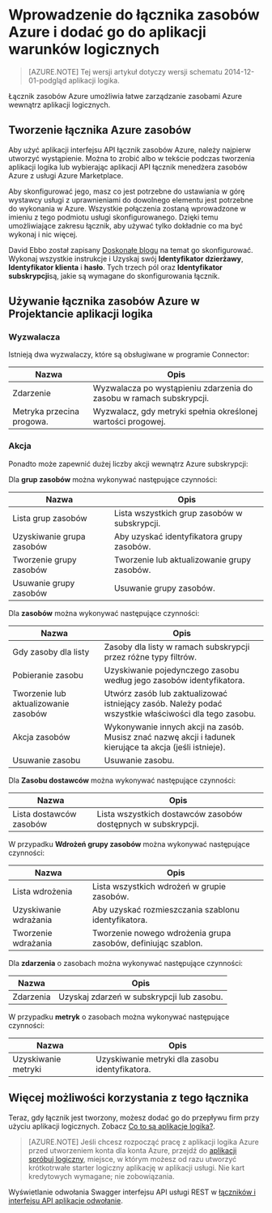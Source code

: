 <properties
   pageTitle="Za pomocą łączników Azure zasobu w aplikacjach logiczny | Microsoft Azure aplikacji usługi"
   description="Jak utworzyć i skonfigurować aplikację łącznika zasobów Azure lub interfejsu API i używać go w aplikacji dla logiki Azure aplikacji usługi"
   services="logic-apps"
   documentationCenter=".net,nodejs,java"
   authors="stepsic-microsoft-com"
   manager="erikre"
   editor=""/>

<tags
   ms.service="logic-apps"
   ms.devlang="multiple"
   ms.topic="article"
   ms.tgt_pltfrm="na"
   ms.workload="integration"
   ms.date="09/01/2016"
   ms.author="stepsic"/>

# <a name="get-started-with-the-azure-resource-connector-and-add-it-to-your-logic-app"></a>Wprowadzenie do łącznika zasobów Azure i dodać go do aplikacji warunków logicznych
>[AZURE.NOTE] Tej wersji artykuł dotyczy wersji schematu 2014-12-01-podgląd aplikacji logika.

Łącznik zasobów Azure umożliwia łatwe zarządzanie zasobami Azure wewnątrz aplikacji logicznych.

## <a name="create-the-azure-resource-connector"></a>Tworzenie łącznika Azure zasobów
Aby użyć aplikacji interfejsu API łącznik zasobów Azure, należy najpierw utworzyć wystąpienie. Można to zrobić albo w tekście podczas tworzenia aplikacji logika lub wybierając aplikacji API łącznik menedżera zasobów Azure z usługi Azure Marketplace.

Aby skonfigurować jego, masz co jest potrzebne do ustawiania w górę wystawcy usługi z uprawnieniami do dowolnego elementu jest potrzebne do wykonania w Azure. Wszystkie połączenia zostaną wprowadzone w imieniu z tego podmiotu usługi skonfigurowanego. Dzięki temu umożliwiające zakresu łącznik, aby używać tylko dokładnie co ma być wykonaj i nic więcej.

David Ebbo został zapisany [Doskonałe blogu](http://blog.davidebbo.com/2014/12/azure-service-principal.html) na temat go skonfigurować. Wykonaj wszystkie instrukcje i Uzyskaj swój **Identyfikator dzierżawy**, **Identyfikator klienta** i **hasło**. Tych trzech pól oraz **Identyfikator subskrypcji**są, jakie są wymagane do skonfigurowania łącznik.

## <a name="using-the-azure-resource-connector-in-logic-apps-designer"></a>Używanie łącznika zasobów Azure w Projektancie aplikacji logika
### <a name="trigger"></a>Wyzwalacza
Istnieją dwa wyzwalaczy, które są obsługiwane w programie Connector:

Nazwa | Opis
---- | -----------
Zdarzenie | Wyzwalacza po wystąpieniu zdarzenia do zasobu w ramach subskrypcji.
Metryka przecina progowa. |  Wyzwalacz, gdy metryki spełnia określonej wartości progowej.

### <a name="action"></a>Akcja

Ponadto może zapewnić dużej liczby akcji wewnątrz Azure subskrypcji:

Dla **grup zasobów** można wykonywać następujące czynności:

Nazwa | Opis
---- | -----------
Lista grup zasobów | Lista wszystkich grup zasobów w subskrypcji.
Uzyskiwanie grupa zasobów | Aby uzyskać identyfikatora grupy zasobów.
Tworzenie grupy zasobów | Tworzenie lub aktualizowanie grupy zasobów.
Usuwanie grupy zasobów | Usuwanie grupy zasobów.

Dla **zasobów** można wykonywać następujące czynności:

Nazwa | Opis
---- | -----------
Gdy zasoby dla listy | Zasoby dla listy w ramach subskrypcji przez różne typy filtrów.
Pobieranie zasobu | Uzyskiwanie pojedynczego zasobu według jego zasobów identyfikatora.
Tworzenie lub aktualizowanie zasobów | Utwórz zasób lub zaktualizować istniejący zasób. Należy podać wszystkie właściwości dla tego zasobu.
Akcja zasobów |  Wykonywanie innych akcji na zasób. Musisz znać nazwę akcji i ładunek kierujące ta akcja (jeśli istnieje).
Usuwanie zasobu | Usuwanie zasobu.

Dla **Zasobu dostawców** można wykonywać następujące czynności:

Nazwa | Opis
---- | -----------
Lista dostawców zasobów | Lista wszystkich dostawców zasobów dostępnych w subskrypcji.

W przypadku **Wdrożeń grupy zasobów** można wykonywać następujące czynności:

Nazwa | Opis
---- | -----------
Lista wdrożenia | Lista wszystkich wdrożeń w grupie zasobów.
Uzyskiwanie wdrażania | Aby uzyskać rozmieszczania szablonu identyfikatora.
Tworzenie wdrażania | Tworzenie nowego wdrożenia grupa zasobów, definiując szablon.

Dla **zdarzenia** o zasobach można wykonywać następujące czynności:

Nazwa | Opis
---- | -----------
Zdarzenia | Uzyskaj zdarzeń w subskrypcji lub zasobu.

W przypadku **metryk** o zasobach można wykonywać następujące czynności:

Nazwa | Opis
---- | -----------
Uzyskiwanie metryki | Uzyskiwanie metryki dla zasobu identyfikatora.

## <a name="do-more-with-your-connector"></a>Więcej możliwości korzystania z tego łącznika
Teraz, gdy łącznik jest tworzony, możesz dodać go do przepływu firm przy użyciu aplikacji logicznych. Zobacz [Co to są aplikacje logika?](app-service-logic-what-are-logic-apps.md).

>[AZURE.NOTE] Jeśli chcesz rozpocząć pracę z aplikacji logika Azure przed utworzeniem konta dla konta Azure, przejdź do [aplikacji spróbuj logiczny](https://tryappservice.azure.com/?appservice=logic), miejsce, w którym możesz od razu utworzyć krótkotrwałe starter logiczny aplikację w aplikacji usługi. Nie kart kredytowych wymagane; nie zobowiązania.

Wyświetlanie odwołania Swagger interfejsu API usługi REST w [łączników i interfejsu API aplikacje odwołanie](http://go.microsoft.com/fwlink/p/?LinkId=529766).

<!--References -->

<!--Links -->
[Creating a Logic app]: app-service-logic-create-a-logic-app.md
